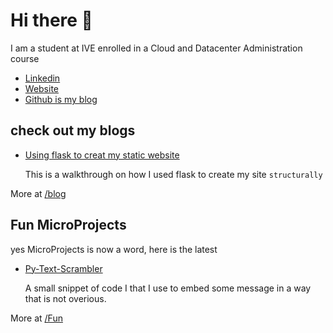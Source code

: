 # Hi there 👋

I am a student at IVE enrolled in a Cloud and Datacenter Administration course

- [Linkedin](https://www.linkedin.com/in/cch-karl/)
- [Website](https://karlcch.com/)
- [Github is my blog](https://github.com/ltekme)

## check out my blogs

- [Using flask to creat my static website](/blogs/2.using-flask-to-create-static-site.md)

    This is a walkthrough on how I used flask to create my site `structurally`

More at [/blog](/blogs)

## Fun MicroProjects

yes MicroProjects is now a word, here is the latest

- [Py-Text-Scrambler](/Fun/Py-Text-Scrambler/README.MD)

    A small snippet of code I that I use to embed some message in a way that is not overious.

More at [/Fun](/Fun)
